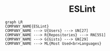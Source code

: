 <h1 align="center">ESLint</h1>

```mermaid
graph LR
COMPANY_NAME{ESLint}
COMPANY_NAME ---> U{Users} ---> UN[27]
COMPANY_NAME ---> R{Repositories} ---> RN[551]
COMPANY_NAME ---> G{Gists} ---> GN[29]
COMPANY_NAME ---> ML{Most Used<br>Languages}
```
